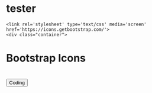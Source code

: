 # tester

    <link rel='stylesheet' type='text/css' media='screen' href='https://icons.getbootstrap.com/'>
    <div class="container">
<h1 class="text-center">Bootstrap Icons</h1>
<h1><i class="bi bi-android2 text-danger"></i></h1>
<h4><i class="bi bi-android2"></i></h4>

<button class="btn btn-primary"><i class="bi bi-code-
slash"></i> Coding</button>

</div>
